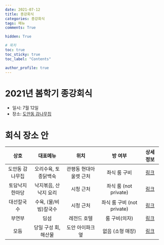 ```yaml
---
date: 2021-07-12
title: 종강회식
categories: 종강회식
tags: 메뉴
comments: True

hidden: True

# 목차
toc: true  
toc_sticky: true
toc_label: "Contents"

author_profile: true
---
```


# 2021년 봄학기 종강회식

- 일시: 7월 12일
- 장소: [도안동 감나무집](<http://naver.me/5Rc8PppU>)

# 회식 장소 안

상호    |   대표메뉴    |   위치    |   방 여부 |   상세 정보
:---:   |   :---:   |   :---:   |   :---:   |   :---:
도안동 감나무집     |    오리수육, 토종닭백숙   |  관평동 현대아울렛 근처    |    좌식 룸 구비    |   [링크](<http://naver.me/5Rc8PppU>)
토담낙지한마당      |    낙지볶음, 산낙지 요리  |  시청 근처    |    좌식 룸 (not private)    |   [링크](<http://naver.me/xC6i8A8T>)
대선칼국수          |    수육, (물/비빔)칼국수  |  시청 근처    |    좌식 룸 구비 (not private)    |   [링크](<http://naver.me/Gul0oyqN>)
부연부              |    딤섬                   |  레전드 호텔  |    룸 구비(의자)    |   [링크](<http://naver.me/FWJPvEnM>)
모듬              |    당일 구성 회, 해산물     |  도안 아이파크 옆  |    없음 (소형 매장)    |   [링크](<http://naver.me/5y4w9t9l>)
